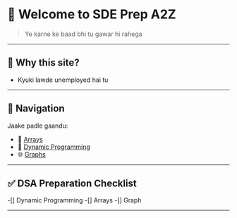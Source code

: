 # 👋 Welcome to **SDE Prep A2Z**

> Ye karne ke baad bhi tu gawar hi rahega

---

## 🚀 Why this site?
- Kyuki lawde unemployed hai tu

---

## 🧭 Navigation

Jaake padle gaandu:

- 📂 [Arrays](DSAyy/arrays.md)
- 🔁 [Dynamic Programming](DSAyy/dp.md)
- 🌐 [Graphs](DSAyy/graph.md)

---

## ✅ DSA Preparation Checklist
-[] Dynamic Programming
-[] Arrays 
-[] Graph

---
